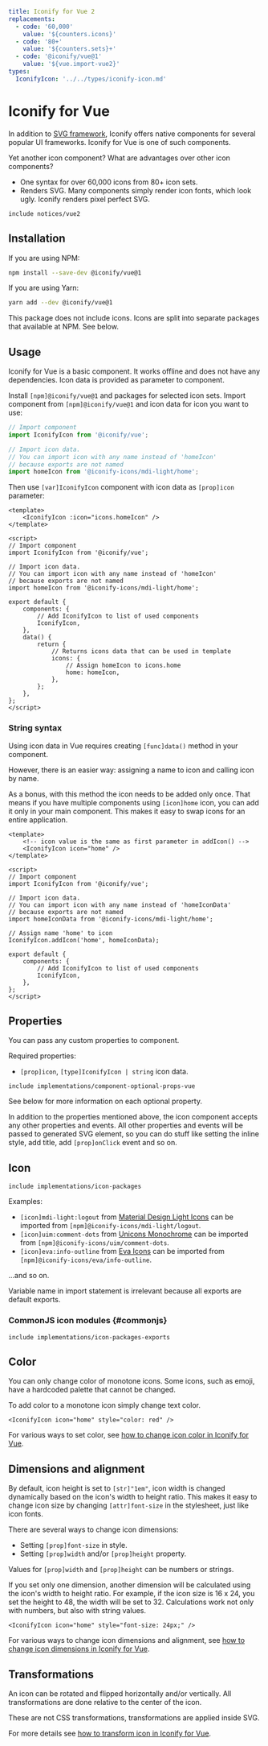 ```yaml
title: Iconify for Vue 2
replacements:
  - code: '60,000'
    value: '${counters.icons}'
  - code: '80+'
    value: '${counters.sets}+'
  - code: '@iconify/vue@1'
    value: '${vue.import-vue2}'
types:
  IconifyIcon: '../../types/iconify-icon.md'
```

# Iconify for Vue

In addition to [SVG framework](../svg-framework/index.md), Iconify offers native components for several popular UI frameworks. Iconify for Vue is one of such components.

Yet another icon component? What are advantages over other icon components?

- One syntax for over 60,000 icons from 80+ icon sets.
- Renders SVG. Many components simply render icon fonts, which look ugly. Iconify renders pixel perfect SVG.

`include notices/vue2`

## Installation

If you are using NPM:

```bash
npm install --save-dev @iconify/vue@1
```

If you are using Yarn:

```bash
yarn add --dev @iconify/vue@1
```

This package does not include icons. Icons are split into separate packages that available at NPM. See below.

## Usage

Iconify for Vue is a basic component. It works offline and does not have any dependencies. Icon data is provided as parameter to component.

Install `[npm]@iconify/vue@1` and packages for selected icon sets. Import component from `[npm]@iconify/vue@1` and icon data for icon you want to use:

```js
// Import component
import IconifyIcon from '@iconify/vue';

// Import icon data.
// You can import icon with any name instead of 'homeIcon'
// because exports are not named
import homeIcon from '@iconify-icons/mdi-light/home';
```

Then use `[var]IconifyIcon` component with icon data as `[prop]icon` parameter:

```vue
<template>
	<IconifyIcon :icon="icons.homeIcon" />
</template>

<script>
// Import component
import IconifyIcon from '@iconify/vue';

// Import icon data.
// You can import icon with any name instead of 'homeIcon'
// because exports are not named
import homeIcon from '@iconify-icons/mdi-light/home';

export default {
	components: {
		// Add IconifyIcon to list of used components
		IconifyIcon,
	},
	data() {
		return {
			// Returns icons data that can be used in template
			icons: {
				// Assign homeIcon to icons.home
				home: homeIcon,
			},
		};
	},
};
</script>
```

### String syntax

Using icon data in Vue requires creating `[func]data()` method in your component.

However, there is an easier way: assigning a name to icon and calling icon by name.

As a bonus, with this method the icon needs to be added only once. That means if you have multiple components using `[icon]home` icon, you can add it only in your main component. This makes it easy to swap icons for an entire application.

```vue
<template>
	<!-- icon value is the same as first parameter in addIcon() -->
	<IconifyIcon icon="home" />
</template>

<script>
// Import component
import IconifyIcon from '@iconify/vue';

// Import icon data.
// You can import icon with any name instead of 'homeIconData'
// because exports are not named
import homeIconData from '@iconify-icons/mdi-light/home';

// Assign name 'home' to icon
IconifyIcon.addIcon('home', homeIconData);

export default {
	components: {
		// Add IconifyIcon to list of used components
		IconifyIcon,
	},
};
</script>
```

## Properties

You can pass any custom properties to component.

Required properties:

- `[prop]icon`, `[type]IconifyIcon | string` icon data.

`include implementations/component-optional-props-vue`

See below for more information on each optional property.

In addition to the properties mentioned above, the icon component accepts any other properties and events. All other properties and events will be passed to generated SVG element, so you can do stuff like setting the inline style, add title, add `[prop]onClick` event and so on.

## Icon

`include implementations/icon-packages`

Examples:

- `[icon]mdi-light:logout` from [Material Design Light Icons](https://iconify.design/icon-sets/mdi-light/) can be imported from `[npm]@iconify-icons/mdi-light/logout`.
- `[icon]uim:comment-dots` from [Unicons Monochrome](https://iconify.design/icon-sets/uim/) can be imported from `[npm]@iconify-icons/uim/comment-dots`.
- `[icon]eva:info-outline` from [Eva Icons](https://iconify.design/icon-sets/tabler/) can be imported from `[npm]@iconify-icons/eva/info-outline`.

...and so on.

Variable name in import statement is irrelevant because all exports are default exports.

### CommonJS icon modules {#commonjs}

`include implementations/icon-packages-exports`

## Color

You can only change color of monotone icons. Some icons, such as emoji, have a hardcoded palette that cannot be changed.

To add color to a monotone icon simply change text color.

```vue
<IconifyIcon icon="home" style="color: red" />
```

For various ways to set color, see [how to change icon color in Iconify for Vue](./color.md).

## Dimensions and alignment

By default, icon height is set to `[str]"1em"`, icon width is changed dynamically based on the icon's width to height ratio. This makes it easy to change icon size by changing `[attr]font-size` in the stylesheet, just like icon fonts.

There are several ways to change icon dimensions:

- Setting `[prop]font-size` in style.
- Setting `[prop]width` and/or `[prop]height` property.

Values for `[prop]width` and `[prop]height` can be numbers or strings.

If you set only one dimension, another dimension will be calculated using the icon's width to height ratio. For example, if the icon size is 16 x 24, you set the height to 48, the width will be set to 32. Calculations work not only with numbers, but also with string values.

```vue
<IconifyIcon icon="home" style="font-size: 24px;" />
```

For various ways to change icon dimensions and alignment, see [how to change icon dimensions in Iconify for Vue](./dimensions.md).

## Transformations

An icon can be rotated and flipped horizontally and/or vertically. All transformations are done relative to the center of the icon.

These are not CSS transformations, transformations are applied inside SVG.

For more details see [how to transform icon in Iconify for Vue](./transform.md).
